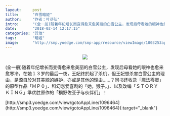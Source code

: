 ```yaml
---
layout:     post
title:      "白雪暗姬"
author:     "作者：叶恭弘"
intro:      "(全一册)随着年纪增长而变得愈来愈美丽的白雪公主，发现后母看她的眼神也愈来愈寒冷，在她１３岁的最后一夜，王妃终於起了杀机，但王妃想杀害白雪公主的理由，是源自於对其美貌的嫉妒，亦或是其他的理由……？同书还收录「魔法零蛋」的原型作品「ＭＰ０」、科幻恋爱喜剧的「她，猴子。」、以及改编「ＳＴＯＲＹ　ＫＩＮＧ」準优胜原作的「桐野佐亚子与伙伴们」！"
date:       "2018-02-14 12:17:15"
categories: "其他"
tags:       "暗姬"
image:      "http://smp.yoedge.com/smp-app/resource/viewImage/1003253appline.png"
---
```

<div style="text-align: center">
<p><img src="http://smp.yoedge.com/smp-app/resource/viewImage/1003253appline.png"/></p>
</div>
<p class="post-meta">
<span>(全一册)随着年纪增长而变得愈来愈美丽的白雪公主，发现后母看她的眼神也愈来愈寒冷，在她１３岁的最后一夜，王妃终於起了杀机，但王妃想杀害白雪公主的理由，是源自於对其美貌的嫉妒，亦或是其他的理由……？同书还收录「魔法零蛋」的原型作品「ＭＰ０」、科幻恋爱喜剧的「她，猴子。」、以及改编「ＳＴＯＲＹ　ＫＩＮＧ」準优胜原作的「桐野佐亚子与伙伴们」！</span>
</p>
[http://smp3.yoedge.com/view/gotoAppLine/1096464](http://smp3.yoedge.com/view/gotoAppLine/1096464){:target="_blank"}


